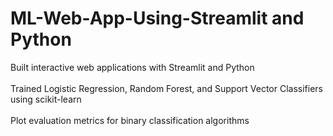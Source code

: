 # ML-Web-App-Using-Streamlit and Python

Built interactive web applications with Streamlit and Python
<br><br>
Trained Logistic Regression, Random Forest, and Support Vector Classifiers using scikit-learn
<br><br>
Plot evaluation metrics for binary classification algorithms
<br>
